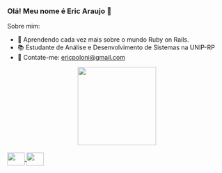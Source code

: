 ### Olá! Meu nome é Eric Araujo 👋

  Sobre mim:

- 🌱 Aprendendo cada vez mais sobre o mundo Ruby on Rails.
- 📚 Estudante de Análise e Desenvolvimento de Sistemas na UNIP-RP
- 📮 Contate-me: ericpoloni@gmail.com


<div align="center">
  <a href="https://github.com/ericaraujo13">
  <img height="180em" src="https://github-readme-stats.vercel.app/api?username=ericaraujo13&show_icons=true&theme=chartreuse-dark&include_all_commits=true&count_private=true"/>

</div>
 <div style="display: inline_block"><br>
  <img align="center" height="30" width="40" src="https://cdn.jsdelivr.net/gh/devicons/devicon/icons/rails/rails-plain-wordmark.svg" />
  <img align="center" height="30" width="40" src="https://cdn.jsdelivr.net/gh/devicons/devicon/icons/ruby/ruby-original.svg" />
</div>
    


